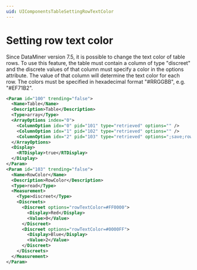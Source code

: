 ```yaml
---
uid: UIComponentsTableSettingRowTextColor
---
```


# Setting row text color

Since DataMiner version 7.5, it is possible to change the text color of table rows. To use this feature, the table must contain a column of type "discreet" and the discrete values of that column must specify a color in the options attribute. The value of that column will determine the text color for each row. The colors must be specified in hexadecimal format "#RRGGBB", e.g. "#EF71B2".

```xml
<Param id="100" trending="false">
  <Name>Table</Name>
  <Description>Table</Description>
  <Type>array</Type>
  <ArrayOptions index="0">
    <ColumnOption idx="0" pid="101" type="retrieved" options="" />
    <ColumnOption idx="1" pid="102" type="retrieved" options="" />
    <ColumnOption idx="2" pid="103" type="retrieved" options=";save;rowTextColoring" />
  </ArrayOptions>
  <Display>
    <RTDisplay>true</RTDisplay>
  </Display>
</Param>
<Param id="103" trending="false">
  <Name>RowColor</Name>
  <Description>RowColor</Description>
  <Type>read</Type>
  <Measurement>
    <Type>discreet</Type>
    <Discreets>
      <Discreet options="rowTextColor=#FF0000">
        <Display>Red</Display>
        <Value>0</Value>
      </Discreet>
      <Discreet options="rowTextColor=#0000FF">
        <Display>Blue</Display>
        <Value>2</Value>
      </Discreet>
    </Discreets>
  </Measurement>
</Param>
```
